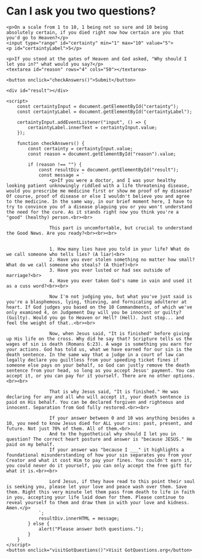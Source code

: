 <html lang="en">
<head>
    <meta charset="UTF-8">
    <meta http-equiv="X-UA-Compatible" content="IE=edge">
    <meta name="viewport" content="width=device-width, initial-scale=1.0">
    
</head>
<body>
    <h1>Can I ask you two questions?</h1>
    
    <p>On a scale from 1 to 10, 1 being not so sure and 10 being absolutely certain, if you died right now how certain are you that you'd go to Heaven?</p>
    <input type="range" id="certainty" min="1" max="10" value="5">
    <p id="certaintyLabel">5</p>
    
    <p>If you stood at the gates of Heaven and God asked, "Why should I let you in?" what would you say?</p>
    <textarea id="reason" rows="4" cols="50"></textarea>
    
    <button onclick="checkAnswers()">Submit</button>

    <div id="result"></div>

    <script>
        const certaintyInput = document.getElementById("certainty");
        const certaintyLabel = document.getElementById("certaintyLabel");

        certaintyInput.addEventListener("input", () => {
            certaintyLabel.innerText = certaintyInput.value;
        });

        function checkAnswers() {
            const certainty = certaintyInput.value;
            const reason = document.getElementById("reason").value;

            if (reason !== "") {
                const resultDiv = document.getElementById("result");
                const message = `
                    <p>If you were a doctor, and I was your healthy looking patient unknowingly riddled with a life threatening disease, would you prescribe me medicine first or show me proof of my disease? Of course, proof of disease or else I wouldn't believe you and agree to the medicine. In the same way, in our brief moment here, I have to try to convince you of a disease plaguing you or you won't understand the need for the cure. As it stands right now you think you're a "good" (healthy) person.<br><br>

                    This part is uncomfortable, but crucial to understand the Good News. Are you ready?<br><br><br>


                    1. How many lies have you told in your life? What do we call someone who tells lies? (A liar)<br>
                    2. Have you ever stolen something no matter how small? What do we call someone who steals? (A thief)<br>
                    3. Have you ever lusted or had sex outside of marriage?<br>
                    4. Have you ever taken God's name in vain and used it as a cuss word?<br><br>

                    Now I'm not judging you, but what you've just said is you're a blasphemous, lying, thieving, and fornicating adulterer at heart. If God judges you based on the 10 Commandments, of which we've only examined 4, on Judgement Day will you be innocent or guilty? (Guilty). Would you go to Heaven or Hell? (Hell). Just stop... and feel the weight of that..<br><br>

                    Now, when Jesus said, "It is finished" before giving up His life on the cross. Why did he say that? Scripture tells us the wages of sin is death (Romans 6:23). A wage is something you earn for your actions. God has told us, what we have earned for our sin is the death sentence. In the same way that a judge in a court of law can legally declare you guiltless from your speeding ticket fines if someone else pays on your behalf, so God can justly remove the death sentence from your head, so long as you accept Jesus' payment. You can accept it, or you can pay for it yourself. There are no other options.<br><br>

                    That is why Jesus said, "It is finished." He was declaring for any and all who will accept it, your death sentence is paid on His behalf. You can be declared forgiven and righteous and innocent. Separation from God fully restored.<br><br>

                    If your answer between 0 and 10 was anything besides a 10, you need to know Jesus died for ALL your sins: past, present, and future. Not just 70% of them. All of them.<br>
                    And to the hypothetical why should I let you in question? The correct heart posture and answer is "because JESUS." He paid on my behalf. 
                    If your answer was "because I ___" it highlights a foundational misunderstanding of how your sin separates you from your Creator and what it cost Him to pay your fines. You couldn't earn it, you could never do it yourself, you can only accept the free gift for what it is.<br><br>
                    
                    Lord Jesus, if they have read to this point their soul is seeking you, please let your love and peace wash over them. Save them. Right this very minute let them pass from death to life in faith in you, accepting your life laid down for them. Please continue to reveal yourself to them and draw them in with your love and kidness. Amen.</p>
                `;
                resultDiv.innerHTML = message;
            } else {
                alert("Please answer both questions.");
            }
        }
    </script>
    <button onclick="visitGotQuestions()">Visit GotQuestions.org</button>

<script>
    function visitGotQuestions() {
        window.location.href = "https://www.gotquestions.org/";
    }
</script>

</body>
</html>
